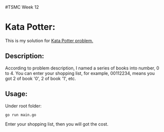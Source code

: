 #TSMC Week 12
# Kata Potter:
This is my solution for [Kata Potter problem.](https://codingdojo.org/kata/Potter/)

## Description:
According to problem description, I named a series of books into number, 0 to 4.
You can enter your shopping list, for example, 00112234, means you got 2 of book '0', 2 of book '1', etc.

## Usage:
Under root folder:

```
go run main.go
```

Enter your shopping list, then you will got the cost.